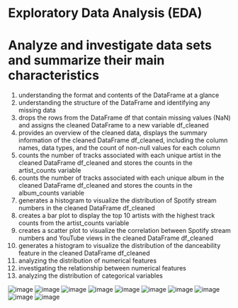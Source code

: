 # Exploratory Data Analysis (EDA)
# Analyze and investigate data sets and summarize their main characteristics

1. understanding the format and contents of the DataFrame at a glance
2. understanding the structure of the DataFrame and identifying any missing data
3. drops the rows from the DataFrame df that contain missing values (NaN) and assigns the cleaned DataFrame to a new variable df_cleaned
4. provides an overview of the cleaned data, displays the summary information of the cleaned DataFrame df_cleaned, including the column names, data types, and the count of non-null values for each column
5. counts the number of tracks associated with each unique artist in the cleaned DataFrame df_cleaned and stores the counts in the artist_counts variable
6. counts the number of tracks associated with each unique album in the cleaned DataFrame df_cleaned and stores the counts in the album_counts variable
7. generates a histogram to visualize the distribution of Spotify stream numbers in the cleaned DataFrame df_cleaned
8. creates a bar plot to display the top 10 artists with the highest track counts from the artist_counts variable
9. creates a scatter plot to visualize the correlation between Spotify stream numbers and YouTube views in the cleaned DataFrame df_cleaned
10. generates a histogram to visualize the distribution of the danceability feature in the cleaned DataFrame df_cleaned
11. analyzing the distribution of numerical features
12. investigating the relationship between numerical features
13. analyzing the distribution of categorical variables


![image](https://github.com/GogaSurgul/EDA/assets/138851485/70beab2c-78c4-4092-a78d-5d2473dd133e)
![image](https://github.com/GogaSurgul/EDA/assets/138851485/38ce11f0-0bf7-42b4-987e-2fc9f0d8ae22)
![image](https://github.com/GogaSurgul/EDA/assets/138851485/e26e0387-914d-4c39-bed3-56a6fec8e56f)
![image](https://github.com/GogaSurgul/EDA/assets/138851485/11e724fa-2552-454f-8c92-fe2d9799254b)
![image](https://github.com/GogaSurgul/EDA/assets/138851485/5b6f0530-9b5e-4105-97e7-33f97244a1d9)
![image](https://github.com/GogaSurgul/EDA/assets/138851485/0f6a9b9a-ab48-4eaf-b605-2d41f0bb5c13)
![image](https://github.com/GogaSurgul/EDA/assets/138851485/57ce03af-220a-4a8d-963a-0e5760fe8a47)
![image](https://github.com/GogaSurgul/EDA/assets/138851485/23ac2f48-f4af-4e5b-a2e4-66579ce187ed)
![image](https://github.com/GogaSurgul/EDA/assets/138851485/bc5d1c26-cde3-4113-9ce8-747235a0fb2e)
![image](https://github.com/GogaSurgul/EDA/assets/138851485/e51905a7-06ac-40d9-acf9-0bdee00c0f3b)


